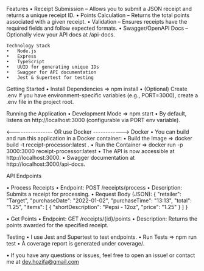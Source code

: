 Features
• Receipt Submission – Allows you to submit a JSON receipt and returns a unique receipt ID.
• Points Calculation – Returns the total points associated with a given receipt.
• Validation – Ensures receipts have the required fields and follow expected formats.
• Swagger/OpenAPI Docs – Optionally view your API docs at /api-docs.

    Technology Stack
    •	Node.js
    •	Express
    •	TypeScript
    •	UUID for generating unique IDs
    •	Swagger for API documentation
    •	Jest & Supertest for testing

Getting Started
• Install Dependencies => npm install
• (Optional) Create .env
If you have environment-specific variables (e.g., PORT=3000), create a .env file in the project root.

Running the Application
• Development Mode => npm start
• By default, listens on http://localhost:3000 (configurable via PORT env variable).

<---------------- OR use Docker ------------>
Docker
• You can build and run this application in a Docker container:
• Build the Image => docker build -t receipt-processor:latest .
• Run the Container => docker run -p 3000:3000 receipt-processor:latest
• The API is now accessible at http://localhost:3000.
• Swagger documentation at http://localhost:3000/api-docs.

API Endpoints

• Process Receipts
• Endpoint: POST /receipts/process
• Description: Submits a receipt for processing.
• Request Body (JSON):
{
"retailer": "Target",
"purchaseDate": "2022-01-02",
"purchaseTime": "13:13",
"total": "1.25",
"items": [
{ "shortDescription": "Pepsi - 12oz", "price": "1.25" }
]
}

• Get Points
• Endpoint: GET /receipts/{id}/points
• Description: Returns the points awarded for the specified receipt.

Testing
• I use Jest and Supertest to test endpoints.
• Run Tests => npm run test
• A coverage report is generated under coverage/.

• If you have any questions or issues, feel free to open an issue! or contact me at dev.hozifa@gmail.com
